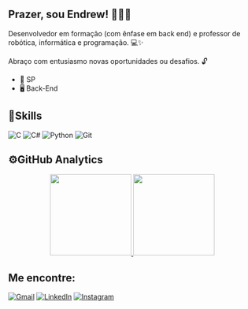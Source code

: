 ## Prazer, sou Endrew! 👨🏻‍💻

Desenvolvedor em formação (com ênfase em back end) e professor de robótica, informática e programação. 💻✨ 

Abraço com entusiasmo novas oportunidades ou desafios. 🔓

- 📍 SP
- 🖥️ Back-End

## 🎯Skills

![C](https://img.shields.io/badge/C-%2300599C.svg?style=flat&logo=c&logoColor=white)
![C#](https://img.shields.io/badge/C%23-%23239.svg?style=flat&logo=csharp&logoColor=white)
![Python](https://img.shields.io/badge/Python-3670A0?style=flat&logo=python&logoColor=ffdd54)
![Git](https://img.shields.io/badge/Git-%23F05033.svg?style=flat&logo=git&logoColor=white)

## ⚙️GitHub Analytics

<div align="center">
  <a href="https://github.com/endrewslvp">
    <img height="165px" src="https://github-readme-stats.vercel.app/api?username=endrewslvp&count_private=true&include_all_commits=true&rank_icon=github&include_all_commits=true&show_icons=true&theme=tokyonight&hide_border=false&show_owner=true"/>
    <img height="165px" src="https://github-readme-stats.vercel.app/api/top-langs/?username=endrewslvp&theme=tokyonight&layout=compact"/>
  </a>
</div>

## Me encontre:

[![Gmail](https://img.shields.io/badge/Gmail-D14836?style=flat&logo=gmail&logoColor=white)](mailto:endrewslvp@gmail.com)
[![LinkedIn](https://img.shields.io/badge/Linkedin-%230077B5.svg?style=flat&logo=linkedin&logoColor=white)](https://www.linkedin.com/in/endrewslv/)
[![Instagram](https://img.shields.io/badge/Instagram-%23E4405F.svg?style=flat&logo=Instagram&logoColor=white)](https://www.instagram.com/endrewslv/)
